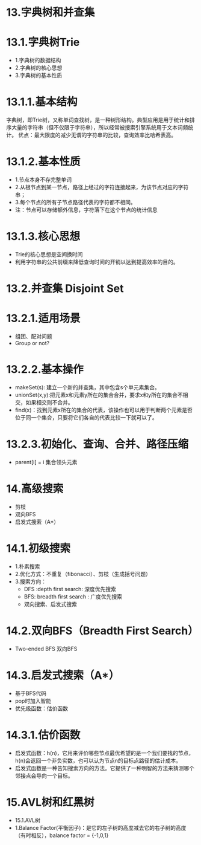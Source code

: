# 13.字典树和并查集
# 13.1.字典树Trie
- 1.字典树的数据结构
- 2.字典树的核心思想
- 3.字典树的基本性质
# 13.1.1.基本结构
字典树，即Trie树，又称单词查找树，是一种树形结构。典型应用是用于统计和排序大量的字符串（但不仅限于字符串），所以经常被搜索引擎系统用于文本词频统计。
优点：最大限度的减少无谓的字符串的比较，查询效率比哈希表高。
# 13.1.2.基本性质
- 1.节点本身不存完整单词
- 2.从根节点到某一节点，路径上经过的字符连接起来，为该节点对应的字符串；
- 3.每个节点的所有子节点路径代表的字符都不相同。
- 注：节点可以存储额外信息，字符落下在这个节点的统计信息
# 13.1.3.核心思想
- Trie的核心思想是空间换时间
- 利用字符串的公共前缀来降低查询时间的开销以达到提高效率的目的。
# 13.2.并查集 Disjoint Set
# 13.2.1.适用场景
- 组团、配对问题
- Group or not?
# 13.2.2.基本操作
- makeSet(s): 建立一个新的并查集，其中包含s个单元素集合。
- unionSet(x,y):把元素x和元素y所在的集合合并，要求x和y所在的集合不相交，如果相交则不合并。
- find(x)：找到元素x所在的集合的代表，该操作也可以用于判断两个元素是否位于同一个集合，只要将它们各自的代表比较一下就可以了。
# 13.2.3.初始化、查询、合并、路径压缩
- parent[i] = i 集合领头元素

# 14.高级搜索
- 剪枝
- 双向BFS
- 启发式搜索（A*）
# 14.1.初级搜索
- 1.朴素搜索
- 2.优化方式：不重复（fibonacci）、剪枝（生成括号问题）
- 3.搜索方向：
    - DFS :depth first search: 深度优先搜索
    - BFS: breadth first search : 广度优先搜索
    - 双向搜索、启发式搜索
# 14.2.双向BFS（Breadth First Search）
- Two-ended BFS 双向BFS
# 14.3.启发式搜索（A*）
- 基于BFS代码
- pop时加入智能
- 优先级函数：估价函数
# 14.3.1.估价函数
- 启发式函数：h(n)，它用来评价哪些节点最优希望的是一个我们要找的节点，h(n)会返回一个非负实数，也可以认为节点n的目标点路径的估计成本。
- 启发式函数是一种告知搜索方向的方法。它提供了一种明智的方法来猜测哪个邻接点会导向一个目标。
# 15.AVL树和红黑树
- 15.1.AVL树
- 1.Balance Factor(平衡因子)：是它的左子树的高度减去它的右子树的高度（有时相反），balance factor = {-1,0,1}